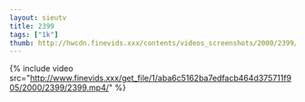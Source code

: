 ```yaml
--- 
layout: sieutv
title: 2399
tags: ["1k"]
thumb: http://hwcdn.finevids.xxx/contents/videos_screenshots/2000/2399/preview.mp4.jpg
---
```

{% include video src="http://www.finevids.xxx/get_file/1/aba6c5162ba7edfacb464d375711f905/2000/2399/2399.mp4/" %} 
